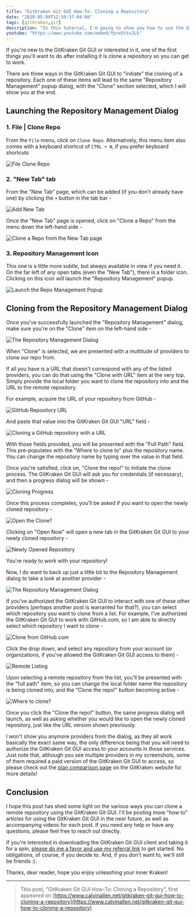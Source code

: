 ```yaml
---
title: "GitKraken Git GUI How-To: Cloning a Repository"
date: "2020-05-09T12:50:37-04:00"
tags: [gitkraken,git]
description: "In this tutorial, I'm going to show you how to use the GitKraken Git GUI to clone a repository"
youtube: "https://www.youtube.com/embed/Yprw5ttuJLk"
---
```




If you're new to the GitKraken Git GUI or interested in it, one of the first things you'll want to do after installing it is clone a repository so you can get to work.

There are three ways in the GitKraken Git GUI to "initiate" the cloning of a repository.  Each one of these items will lead to the same "Repository Management" popup dialog, with the "Clone" section selected, which I will show you at the end.

## Launching the Repository Management Dialog

### 1. File | Clone Repo

From the `File` menu, click on `Clone Repo`.  Alternatively, this menu item also comes with a keyboard shortcut of `CTRL + N`, if you prefer keyboard shortcuts

![File Clone Repo](./file-clone-repo.png)

### 2. "New Tab" tab

From the "New Tab" page, which can be added (if you don't already have one) by clicking the `+` button in the tab bar -

![Add New Tab](./new-new-tab.png)

Once the "New Tab" page is opened, click on "Clone a Repo" from the menu down the left-hand side -

![Clone a Repo from the New Tab page](./new-tab-clone.png)

### 3. Repository Management Icon

This one is a little more subtle, but always available in view if you need it.  On the far left of any open tabs (even the "New Tab"), there is a folder icon.  Clicking on this icon will launch the "Repository Management" popup.

![Launch the Repo Management Popup](./repo-management.png)

## Cloning from the Repository Management Dialog

Once you've successfully launched the "Repository Management" dialog, make sure you're on the "Clone" item on the left-hand side -

![The Repository Management Dialog](./repo-management-dialog.png)

When "Clone" is selected, we are presented with a multitude of providers to clone our repo from.

If all you have is a URL that doesn't correspond with any of the listed providers, you can do that using the "Clone with URL" item at the very top.  Simply provide the local folder you want to clone the repository into and the URL to the remote repository.  

For example, acquire the URL of your repository from GitHub -

![GitHub Repository URL](./github-repo-url.png)

And paste that value into the GitKraken Git GUI "URL" field -

![Cloning a GitHub repository with a URL](./cloning-repo-with-url.png)

With those fields provided, you will be presented with the "Full Path" field.  This pre-populates with the "Where to clone to" plus the repository name.  You can change the repository name by typing over the value in that field.

Once you're satisfied, click on, "Clone the repo!" to initiate the clone process.  The GitKraken Git GUI will ask you for credentials (if necessary), and then a progress dialog will be shown -

![Cloning Progress](./cloning-progress.png)

Once this process completes, you'll be asked if you want to open the newly cloned repository -

![Open the Clone?](./open-the-clone.png)

Clicking on "Open Now" will open a new tab in the GitKraken Git GUI to your newly cloned repository -

![Newly Opened Repository](./opened-clone.png)

You're ready to work with your repository!

Now, I do want to back up just a little bit to the Repository Management dialog to take a look at another provider -

![The Repository Management Dialog](./repo-management-dialog.png)

If you've authorized the GitKraken Git GUI to interact with one of these other providers (perhaps another post is warranted for that?), you can select which repository you want to clone from a list.  For example, I've authorized the GitKraken Git GUI to work with GitHub.com, so I am able to directly select which repository I want to clone -

![Clone from GitHub.com](./search-remotes.png)

Click the drop down, and select any repository from your account (or organizations, if you've allowed the GitKraken Git GUI access to them) -

![Remote Listing](./remote-list.png)

Upon selecting a remote repository from the list, you'll be presented with the "full path" item, so you can change the local folder name the repository is being cloned into, and the "Clone the repo!" button becoming active - 

![Where to clone?](./where-to-clone.png)

Once you click the "Clone the repo!" button, the same progress dialog will launch, as well as asking whether you would like to open the newly cloned repository, just like the URL version shown previously.

I won't show you anymore providers from the dialog, as they all work basically the exact same way, the only difference being that you will need to authorize the GitKraken Git GUI access to your accounts in those services.  Just note that, although you see multiple providers in my screenshots, some of them required a paid version of the GitKraken Git GUI to access, so please check out the [plan comparison page](https://www.gitkraken.com/pricing#plan-comparison) on the GitKraken website for more details!

## Conclusion
I hope this post has shed some light on the various ways you can clone a remote repository using the GitKraken Git GUI.  I'll be posting more "how to" articles for using the GitKraken Git GUI in the near future, as well as accompanying videos for each post. If you need any help or have any questions, please feel free to reach out directly.

If you're interested in downloading the GitKraken Git GUI client and taking it for a spin, [please do me a favor and use my referral link](https://www.gitkraken.com/invite/6zb3y67R) to get started.  No obligations, of course, if you decide to.  And, if you don't want to, we'll still be friends :).

Thanks, dear reader, hope you enjoy unleashing your inner Kraken!

---
 
> This post, "GitKraken Git GUI How-To: Cloning a Repository", first appeared on [https://www.calvinallen.net/gitkraken-git-gui-how-to-cloning-a-repository](https://www.calvinallen.net/gitkraken-git-gui-how-to-cloning-a-repository)
